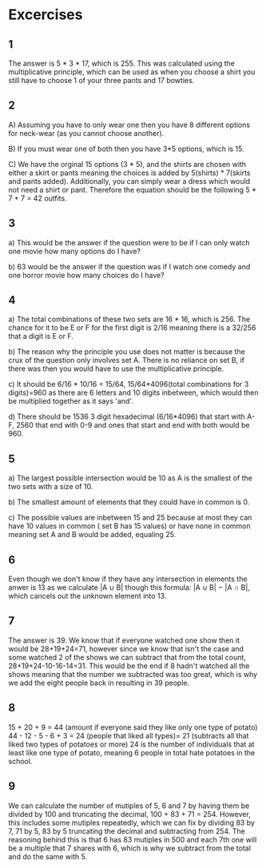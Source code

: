 # Excercises

## 1

The answer is 5 * 3 * 17, which is 255. This was calculated using the multiplicative principle, which can be used as when you choose a shirt you still have to choose 1 of your three pants and 17 bowties.

## 2

A) Assuming you have to only wear one then you have 8 different options for neck-wear (as you cannot choose another).

B) If you must wear one of both then you have 3*5 options, which is 15.

C) We have the orginal 15 options (3 * 5), and the shirts are chosen with either a skirt or pants meaning the choices is added by 5(shirts) * 7(skirts and pants added). Additionally, you can simply wear a dress which would not need a shirt or pant. Therefore the equation should be the following 5 * 7 + 7 = 42 outfits.

## 3

a) This would be the answer if the question were to be if I can only watch one movie how many options do I have?

b) 63 would be the answer if the question was if I watch one comedy and one horror movie how many choices do I have?

## 4

a) The total combinations of these two sets are 16 * 16, which is 256. The chance for it to be E or F for the first digit is 2/16 meaning there is a 32/256 that a digit is E or F.

b) The reason why the principle you use does not matter is because the crux of the question only involves set A. There is no reliance on set B, if there was then you would have to use the multiplicative principle.

c) It should be 6/16 * 10/16 = 15/64, 15/64*4096(total combinations for 3 digits)=960 as there are 6 letters and 10 digits inbetween, which would then be multiplied together as it says 'and'.

d) There should be 1536 3 digit hexadecimal (6/16*4096) that start with A-F, 2560 that end with 0-9 and ones that start and end with both would be 960.

## 5

a) The largest possible intersection would be 10 as A is the smallest of the two sets with a size of 10.

b) The smallest amount of elements that they could have in common is 0.

c) The possible values are inbetween 15 and 25 because at most they can have 10 values in common ( set B has 15 values) or have none in common meaning set A and B would be added, equaling 25.

## 6

Even though we don't know if they have any intersection in elements the anwer is 13 as we calculate |A ∪ B| though this formula: |A ∪ B| − |A ∩ B|, which cancels out the unknown element into 13.

## 7
The answer is 39. We know that if everyone watched one show then it would be 28+19+24=71, however since we know that isn't the case and some watched 2 of the shows we can subtract that from the total count, 28+19+24-10-16-14=31. This would be the end if 8 hadn't watched all the shows meaning that the number we subtracted was too great, which is why we add the eight people back in resulting in 39 people.

## 8

15 + 20 + 9 = 44 (amount if everyone said they like only one type of potato)
44 - 12 - 5 - 6 + 3 = 24 (people that liked all types)= 21 (subtracts all that liked two types of potatoes or more)
24 is the number of individuals that at least like one type of potato, meaning 6 people in total hate potatoes in the school.

## 9
We can calculate the number of mutiples of 5, 6 and 7 by having them be divided by 100 and truncating the decimal, 100 + 83 + 71 = 254. However, this includes some mutiples repeatedly, which we can fix by dividing 83 by 7, 71 by 5, 83 by 5 truncating the decimal and subtracting from 254. The reasoning behind this is that 6 has 83 mutiples in 500 and each 7th one will be a multiple that 7 shares with 6, which is why we subtract from the total and do the same with 5. 